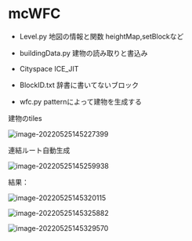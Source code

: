 # mcWFC

- Level.py 地図の情報と関数 heightMap,setBlockなど

- buildingData.py 建物の読み取りと書込み

- Cityspace ICE_JIT

- BlockID.txt 辞書に書いてないブロック

- wfc.py patternによって建物を生成する

建物のtiles

![image-20220525145227399](https://img.yuliannas.com/i/202205251452502.png)

連結ルート自動生成

![image-20220525145259938](https://img.yuliannas.com/i/202205251452983.png)



結果：

![image-20220525145320115](https://img.yuliannas.com/i/202205251453180.png)

![image-20220525145325882](https://img.yuliannas.com/i/202205251453941.png)

![image-20220525145329570](https://img.yuliannas.com/i/202205251453644.png)

